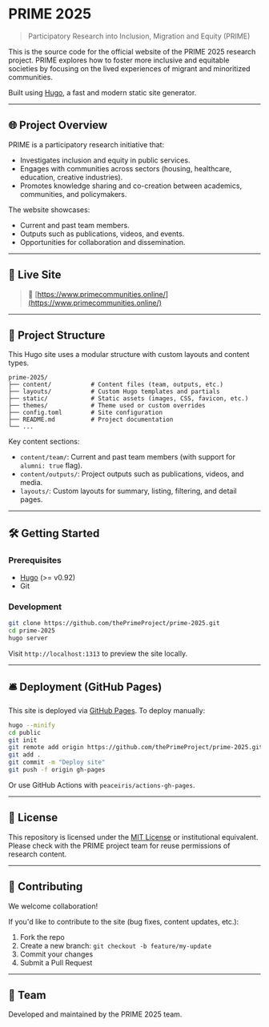 # PRIME 2025

> Participatory Research into Inclusion, Migration and Equity (PRIME)

This is the source code for the official website of the PRIME 2025 research project. PRIME explores how to foster more inclusive and equitable societies by focusing on the lived experiences of migrant and minoritized communities.

Built using [Hugo](https://gohugo.io/), a fast and modern static site generator.

---

## 🌐 Project Overview

PRIME is a participatory research initiative that:

- Investigates inclusion and equity in public services.
- Engages with communities across sectors (housing, healthcare, education, creative industries).
- Promotes knowledge sharing and co-creation between academics, communities, and policymakers.

The website showcases:

- Current and past team members.
- Outputs such as publications, videos, and events.
- Opportunities for collaboration and dissemination.

---

## 🚀 Live Site

> 🔗 [https://www.primecommunities.online/](https://www.primecommunities.online/)  

---

## 📁 Project Structure

This Hugo site uses a modular structure with custom layouts and content types.

```
prime-2025/
├── content/           # Content files (team, outputs, etc.)
├── layouts/           # Custom Hugo templates and partials
├── static/            # Static assets (images, CSS, favicon, etc.)
├── themes/            # Theme used or custom overrides
├── config.toml        # Site configuration
├── README.md          # Project documentation
└── ...
```

Key content sections:

- `content/team/`: Current and past team members (with support for `alumni: true` flag).
- `content/outputs/`: Project outputs such as publications, videos, and media.
- `layouts/`: Custom layouts for summary, listing, filtering, and detail pages.

---

## 🛠️ Getting Started

### Prerequisites

- [Hugo](https://gohugo.io/getting-started/installing/) (>= v0.92)
- Git

### Development

```bash
git clone https://github.com/thePrimeProject/prime-2025.git
cd prime-2025
hugo server
```

Visit `http://localhost:1313` to preview the site locally.

---

## 🛎️ Deployment (GitHub Pages)

This site is deployed via [GitHub Pages](https://pages.github.com/). To deploy manually:

```bash
hugo --minify
cd public
git init
git remote add origin https://github.com/thePrimeProject/prime-2025.git
git add .
git commit -m "Deploy site"
git push -f origin gh-pages
```

Or use GitHub Actions with `peaceiris/actions-gh-pages`.

---

## 📄 License

This repository is licensed under the [MIT License](LICENSE) or institutional equivalent. Please check with the PRIME project team for reuse permissions of research content.

---

## 🙌 Contributing

We welcome collaboration!

If you'd like to contribute to the site (bug fixes, content updates, etc.):


1. Fork the repo
2. Create a new branch: `git checkout -b feature/my-update`
3. Commit your changes
4. Submit a Pull Request

---

## 👥 Team

Developed and maintained by the PRIME 2025 team.